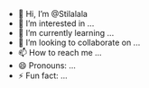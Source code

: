 - 👋 Hi, I’m @Stilalala
- 👀 I’m interested in ...
- 🌱 I’m currently learning ...
- 💞️ I’m looking to collaborate on ...
- 📫 How to reach me ...
- 😄 Pronouns: ...
- ⚡ Fun fact: ...

<!---
Stilalala/Stilalala is a ✨ special ✨ repository because its `README.md` (this file) appears on your GitHub profile.
You can click the Preview link to take a look at your changes.
--->
